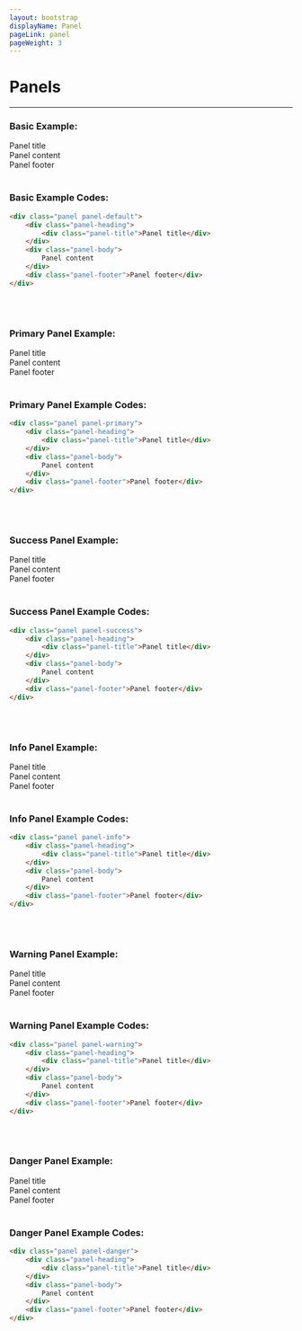 ```yaml
---
layout: bootstrap
displayName: Panel
pageLink: panel
pageWeight: 3
---
```


# Panels
---

### Basic Example:
<div class="panel panel-default">
    <div class="panel-heading">
        <div class="panel-title">Panel title</div>
    </div>
    <div class="panel-body">
        Panel content
    </div>
    <div class="panel-footer">Panel footer</div>
</div>


<br>

### Basic Example Codes:

```html
<div class="panel panel-default">
    <div class="panel-heading">
        <div class="panel-title">Panel title</div>
    </div>
    <div class="panel-body">
        Panel content
    </div>
    <div class="panel-footer">Panel footer</div>
</div>
```


<br><br>

### Primary Panel Example:
<div class="panel panel-primary">
    <div class="panel-heading">
        <div class="panel-title">Panel title</div>
    </div>
    <div class="panel-body">
        Panel content
    </div>
    <div class="panel-footer">Panel footer</div>
</div>


<br>

### Primary Panel Example Codes:

```html
<div class="panel panel-primary">
    <div class="panel-heading">
        <div class="panel-title">Panel title</div>
    </div>
    <div class="panel-body">
        Panel content
    </div>
    <div class="panel-footer">Panel footer</div>
</div>
```


<br><br>

### Success Panel Example:
<div class="panel panel-success">
    <div class="panel-heading">
        <div class="panel-title">Panel title</div>
    </div>
    <div class="panel-body">
        Panel content
    </div>
    <div class="panel-footer">Panel footer</div>
</div>


<br>

### Success Panel Example Codes:

```html
<div class="panel panel-success">
    <div class="panel-heading">
        <div class="panel-title">Panel title</div>
    </div>
    <div class="panel-body">
        Panel content
    </div>
    <div class="panel-footer">Panel footer</div>
</div>
```


<br><br>

### Info Panel Example:
<div class="panel panel-info">
    <div class="panel-heading">
        <div class="panel-title">Panel title</div>
    </div>
    <div class="panel-body">
        Panel content
    </div>
    <div class="panel-footer">Panel footer</div>
</div>


<br>

### Info Panel Example Codes:

```html
<div class="panel panel-info">
    <div class="panel-heading">
        <div class="panel-title">Panel title</div>
    </div>
    <div class="panel-body">
        Panel content
    </div>
    <div class="panel-footer">Panel footer</div>
</div>
```


<br><br>

### Warning Panel Example:
<div class="panel panel-warning">
    <div class="panel-heading">
        <div class="panel-title">Panel title</div>
    </div>
    <div class="panel-body">
        Panel content
    </div>
    <div class="panel-footer">Panel footer</div>
</div>


<br>

### Warning Panel Example Codes:

```html
<div class="panel panel-warning">
    <div class="panel-heading">
        <div class="panel-title">Panel title</div>
    </div>
    <div class="panel-body">
        Panel content
    </div>
    <div class="panel-footer">Panel footer</div>
</div>
```

<br><br>

### Danger Panel Example:
<div class="panel panel-danger">
    <div class="panel-heading">
        <div class="panel-title">Panel title</div>
    </div>
    <div class="panel-body">
        Panel content
    </div>
    <div class="panel-footer">Panel footer</div>
</div>


<br>

### Danger Panel Example Codes:

```html
<div class="panel panel-danger">
    <div class="panel-heading">
        <div class="panel-title">Panel title</div>
    </div>
    <div class="panel-body">
        Panel content
    </div>
    <div class="panel-footer">Panel footer</div>
</div>
```